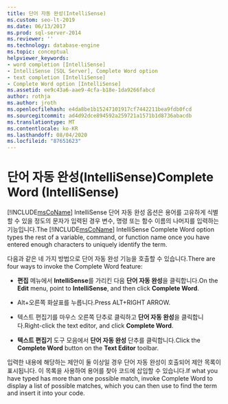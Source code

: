 ```yaml
---
title: 단어 자동 완성(IntelliSense)
ms.custom: seo-lt-2019
ms.date: 06/13/2017
ms.prod: sql-server-2014
ms.reviewer: ''
ms.technology: database-engine
ms.topic: conceptual
helpviewer_keywords:
- word completion [IntelliSense]
- IntelliSense [SQL Server], Complete Word option
- text completion [IntelliSense]
- Complete Word option [IntelliSense]
ms.assetid: ee9c43a6-aae9-4cfa-b18e-1da9266fabcd
author: rothja
ms.author: jroth
ms.openlocfilehash: e4da8be1b15247101917cf7442211bea9fdb0fcd
ms.sourcegitcommit: ad4d92dce894592a259721a1571b1d8736abacdb
ms.translationtype: MT
ms.contentlocale: ko-KR
ms.lasthandoff: 08/04/2020
ms.locfileid: "87651623"
---
```

# <a name="complete-word-intellisense"></a><span data-ttu-id="e015f-102">단어 자동 완성(IntelliSense)</span><span class="sxs-lookup"><span data-stu-id="e015f-102">Complete Word (IntelliSense)</span></span>
  <span data-ttu-id="e015f-103">[!INCLUDE[msCoName](../../includes/msconame-md.md)] IntelliSense 단어 자동 완성 옵션은 용어를 고유하게 식별할 수 있을 정도의 문자가 입력된 경우 변수, 명령 또는 함수 이름의 나머지를 입력하는 기능입니다.</span><span class="sxs-lookup"><span data-stu-id="e015f-103">The [!INCLUDE[msCoName](../../includes/msconame-md.md)] IntelliSense Complete Word option types the rest of a variable, command, or function name once you have entered enough characters to uniquely identify the term.</span></span>  
  
 <span data-ttu-id="e015f-104">다음과 같은 네 가지 방법으로 단어 자동 완성 기능을 호출할 수 있습니다.</span><span class="sxs-lookup"><span data-stu-id="e015f-104">There are four ways to invoke the Complete Word feature:</span></span>  
  
-   <span data-ttu-id="e015f-105">**편집** 메뉴에서 **IntelliSense**를 가리킨 다음 **단어 자동 완성**을 클릭합니다.</span><span class="sxs-lookup"><span data-stu-id="e015f-105">On the **Edit** menu, point to **IntelliSense**, and then click **Complete Word**.</span></span>  
  
-   <span data-ttu-id="e015f-106">Alt+오른쪽 화살표를 누릅니다.</span><span class="sxs-lookup"><span data-stu-id="e015f-106">Press ALT+RIGHT ARROW.</span></span>  
  
-   <span data-ttu-id="e015f-107">텍스트 편집기를 마우스 오른쪽 단추로 클릭하고 **단어 자동 완성**을 클릭합니다.</span><span class="sxs-lookup"><span data-stu-id="e015f-107">Right-click the text editor, and click **Complete Word**.</span></span>  
  
-   <span data-ttu-id="e015f-108">**텍스트 편집기** 도구 모음에서 **단어 자동 완성** 단추를 클릭합니다.</span><span class="sxs-lookup"><span data-stu-id="e015f-108">Click the **Complete Word** button on the **Text Editor** toolbar.</span></span>  
  
 <span data-ttu-id="e015f-109">입력한 내용에 해당하는 제안이 둘 이상일 경우 단어 자동 완성이 호출되어 제안 목록이 표시됩니다. 이 목록을 사용하여 용어를 찾아 코드에 삽입할 수 있습니다.</span><span class="sxs-lookup"><span data-stu-id="e015f-109">If what you have typed has more than one possible match, invoke Complete Word to display a list of possible matches, which you can then use to find the term and insert it into your code.</span></span>  
  
  
